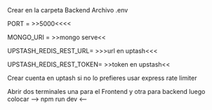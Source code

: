 Crear en la carpeta Backend Archivo .env

PORT = >>5000<<<<


MONGO_URI = >>mongo serve<<



UPSTASH_REDIS_REST_URL= >>>url en uptash<<<


UPSTASH_REDIS_REST_TOKEN= >>token en upstash<<

Crear cuenta en uptash si no lo prefieres usar express rate limiter

Abrir dos terminales una para el Frontend y otra para backend luego colocar --> npm run dev <--
